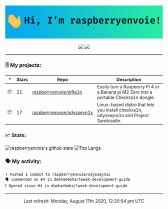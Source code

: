 ![header](https://raw.githubusercontent.com/raspberryenvoie/raspberryenvoie/master/header.gif)

<p align="center">
  <a href="mailto:raspberryenvoie@protonmail.com"><img src="https://img.shields.io/badge/-raspberryenvoie@protonmail.com-E43B39?logo=Gmail&logoColor=white&link=mailto:raspberryenvoie@protonmail.com"></a>
  <a href="https://www.reddit.com/user/raspberryenvoie"><img src="https://img.shields.io/badge/-u/raspberryenvoie-ff3312?logo=Reddit&logoColor=white&link=https://www.reddit.com/user/raspberryenvoie"></a>
</p>

---

### 🗄 My projects:
|*|Stars|Repo|Description|
|---|---|---|---|
| 📦 | 21 | [raspberryenvoie/piRa1n](https://github.com/raspberryenvoie/piRa1n) | Easily turn a Raspberry Pi 4 or a Banana pi M2 Zero into a portable Checkra1n dongle. |
| 📦 | 17 | [raspberryenvoie/odysseyn1x](https://github.com/raspberryenvoie/odysseyn1x) | Linux-based distro that lets you install checkra1n, odysseyra1n and Project Sandcastle. |

### 📈 Stats:
![raspberryenvoie's github stats](https://github-readme-stats.vercel.app/api?username=raspberryenvoie&show_icons=true)
![Top Langs](https://github-readme-stats.vercel.app/api/top-langs/?username=raspberryenvoie&layout=compact)

### 🗣 My activity:
```
⬆️ Pushed 1 commit to raspberryenvoie/odysseyn1x
🗣 Commented on #4 in demhademha/tweak-development-guide
❗️ Opened issue #4 in demhademha/tweak-development-guide
```

------------
<p align="center">Last refresh: Monday, August 17th 2020, 12:20:54 pm UTC</p>
